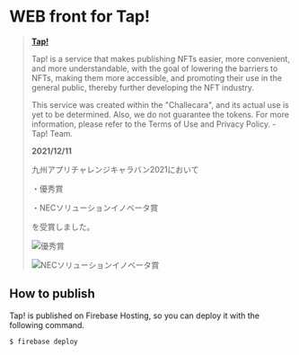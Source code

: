 # WEB front for Tap!

> [**Tap!**](https://tap.shmn7iii.net)
>
> Tap! is a service that makes publishing NFTs easier, more convenient, and more understandable, with the goal of lowering the barriers to NFTs, making them more accessible, and promoting their use in the general public, thereby further developing the NFT industry.
>
> This service was created within the "Challecara", and its actual use is yet to be determined. Also, we do not guarantee the tokens. For more information, please refer to the Terms of Use and Privacy Policy. -  Tap! Team.
>
> 
>
> **2021/12/11**
>
> 九州アプリチャレンジキャラバン2021において
>
> ・優秀賞
>
> ・NECソリューションイノベータ賞
>
> を受賞しました。
>
> ![優秀賞](https://pbs.twimg.com/media/FGUFJWoUYAEa1Cv?format=jpg&name=large)
>
> ![NECソリューションイノベータ賞](https://pbs.twimg.com/media/FGUFJWnVQAAnXIG?format=jpg&name=large)

## How to publish

Tap! is published on Firebase Hosting, so you can deploy it with the following command.

```bash
$ firebase deploy
```

